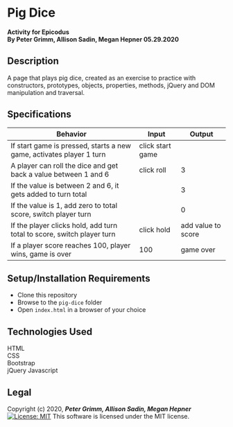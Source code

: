 # Pig Dice
**Activity for Epicodus**  
**By Peter Grimm, Allison Sadin, Megan Hepner 05.29.2020**

## Description

A page that plays pig dice, created as an exercise to practice with constructors, prototypes, objects, properties, methods, jQuery and DOM manipulation and traversal.

## Specifications
| Behavior                                                               | Input            | Output             |
|------------------------------------------------------------------------|------------------|--------------------|
| If start game is pressed, starts a new game, activates player 1 turn   | click start game |                    |
| A player can roll the dice and get back a value between 1 and 6        | click roll       | 3                  |
| If the value is between 2 and 6, it gets added to turn total           |                  | 3                  |
| If the value is 1, add zero to total score, switch player turn         |                  | 0                  |
| If the player clicks hold, add turn total to score, switch player turn | click hold       | add value to score |
| If a player score reaches 100, player wins, game is over               | 100              | game over          |

## Setup/Installation Requirements

* Clone this repository 
* Browse to the `pig-dice` folder
* Open `index.html` in a browser of your choice

## Technologies Used

HTML  
CSS  
Bootstrap  
jQuery
Javascript

## Legal

Copyright (c) 2020, **_Peter Grimm, Allison Sadin, Megan Hepner_**  
[![License: MIT](https://img.shields.io/badge/License-MIT-yellow.svg)](https://opensource.org/licenses/MIT) This software is licensed under the MIT license.

